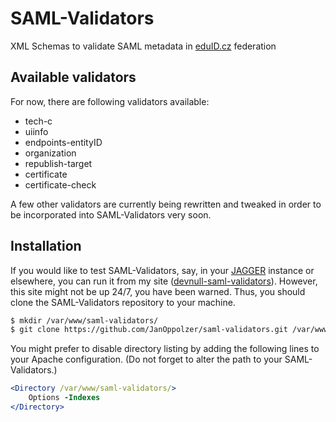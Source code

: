 # SAML-Validators
XML Schemas to validate SAML metadata in [eduID.cz][] federation

## Available validators
For now, there are following validators available:

  * tech-c
  * uiinfo
  * endpoints-entityID
  * organization
  * republish-target
  * certificate
  * certificate-check

A few other validators are currently being rewritten and tweaked in order to be incorporated into SAML-Validators very soon.

## Installation
If you would like to test SAML-Validators, say, in your [JAGGER][] instance or elsewhere, you can run it from my site ([devnull-saml-validators][]). However, this site might not be up 24/7, you have been warned. Thus, you should clone the SAML-Validators repository to your machine.

```bash
$ mkdir /var/www/saml-validators/
$ git clone https://github.com/JanOppolzer/saml-validators.git /var/www/saml-validators/
```

You might prefer to disable directory listing by adding the following lines to your Apache configuration. (Do not forget to alter the path to your SAML-Validators.)

```apache
<Directory /var/www/saml-validators/>
    Options -Indexes
</Directory>
```




[eduID.cz]: http://www.eduid.cz/
[JAGGER]: http://jagger.heanet.ie/
[devnull-saml-validators]: https://devnull.cesnet.cz/saml-validators/

